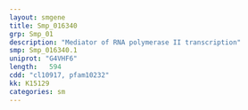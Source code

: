 ```yaml
---
layout: smgene
title: Smp_016340
grp: Smp_01
description: "Mediator of RNA polymerase II transcription"
smp: Smp_016340.1
uniprot: "G4VHF6"
length:   594
cdd: "cl10917, pfam10232"
kk: K15129
categories: sm
---
```

